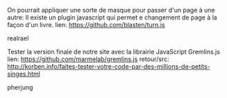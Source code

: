 On pourrait appliquer une sorte de masque pour passer d'un page à une autre:
  Il existe un plugin javascript qui permet e changement de page à la façon d'un livre.
  lien: https://github.com/blasten/turn.js
  
realrael

Tester la version finale de notre site avec la librairie JavaScript Gremlins.js
  lien: https://github.com/marmelab/gremlins.js
  retour/src: http://korben.info/faites-tester-votre-code-par-des-millions-de-petits-singes.html

pherjung
